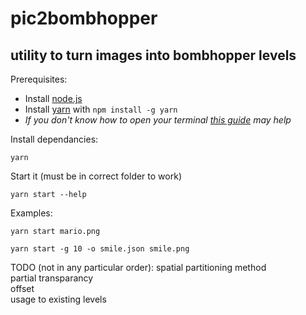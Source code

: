 # pic2bombhopper

## utility to turn images into bombhopper levels

Prerequisites:

- Install [node.js](https://nodejs.org/)
- Install [yarn](https://yarnpkg.com/) with `npm install -g yarn`
- *If you don't know how to open your terminal [this guide](https://www.groovypost.com/howto/open-command-window-terminal-window-specific-folder-windows-mac-linux/) may help*

Install dependancies:

```
yarn
```

Start it (must be in correct folder to work)

```
yarn start --help
```

Examples:

```
yarn start mario.png
```

```
yarn start -g 10 -o smile.json smile.png
```

TODO (not in any particular order):
spatial partitioning method  
partial transparancy  
offset  
usage to existing levels  
